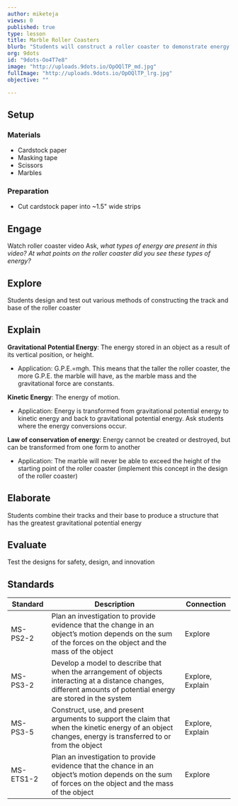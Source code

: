 ```yaml
---
author: miketeja
views: 0
published: true
type: lesson
title: Marble Roller Coasters
blurb: "Students will construct a roller coaster to demonstrate energy transfer #NGSS-MS-PS2-2 #NGSS-MS-PS3-2 #NGSS-MS-PS3-5 #NGSS-MS-ETS1-2"
org: 9dots
id: "9dots-Oo4T7e8"
image: "http://uploads.9dots.io/OpOQlTP_md.jpg"
fullImage: "http://uploads.9dots.io/OpOQlTP_lrg.jpg"
objective: ""

---
```


## Setup
### Materials 

- Cardstock paper
- Masking tape
- Scissors
- Marbles

### Preparation
- Cut cardstock paper into ~1.5" wide strips

## Engage
Watch roller coaster video
Ask, _what types of energy are present in this video? At what points on the roller coaster did you see these types of energy?_

## Explore
Students design and test out various methods of constructing the track and base of the roller coaster

## Explain
**Gravitational Potential Energy**: The energy stored in an object as a result of its vertical position, or height.

- Application: G.P.E.=m*g*h. This means that the taller the roller coaster, the more G.P.E. the marble will have, as the marble mass and the gravitational force are constants. 

**Kinetic Energy**: The energy of motion.

- Application: Energy is transformed from gravitational potential energy to kinetic energy and back to gravitational potential energy. Ask students where the energy conversions occur.

**Law of conservation of energy**: Energy cannot be created or destroyed, but can be transformed from one form to another

- Application: The marble will never be able to exceed the height of the starting point of the roller coaster (implement this concept in the design of the roller coaster)

## Elaborate
Students combine their tracks and their base to produce a structure that has the greatest gravitational potential energy 

## Evaluate
Test the designs for safety, design, and innovation

## Standards

| Standard      | Description   | Connection  |
| ------------- |---------------| ------|
| MS-PS2-2      | Plan an investigation to provide evidence that the change in an object’s motion depends on the sum of the forces on the object and the mass of the object | Explore |
| MS-PS3-2      | Develop a model to describe that when the arrangement of objects interacting at a distance changes, different amounts of potential energy are stored in the system |   Explore, Explain |
| MS-PS3-5      | Construct, use, and present arguments to support the claim that when the kinetic energy of an object changes, energy is transferred to or from the object |   Explore, Explain |
| MS-ETS1-2 	| Plan an investigation to provide evidence that the chance in an object’s motion depends on the sum of forces on the object and the mass of the object   |   Explore |
